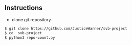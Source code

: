## Instructions 

- clone git repository
```bash 
$ git clone https://github.com/JusticeWarner/svb-project
$ cd  svb-project
$ python3 repo-count.py
```
